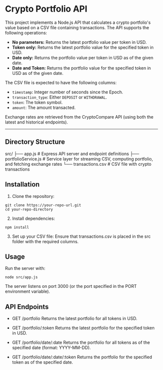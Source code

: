 # Crypto Portfolio API

This project implements a Node.js API that calculates a crypto portfolio's value based on a CSV file containing transactions. The API supports the following operations:

- **No parameters:** Returns the latest portfolio value per token in USD.
- **Token only:** Returns the latest portfolio value for the specified token in USD.
- **Date only:** Returns the portfolio value per token in USD as of the given date.
- **Date and Token:** Returns the portfolio value for the specified token in USD as of the given date.

The CSV file is expected to have the following columns:
- `timestamp`: Integer number of seconds since the Epoch.
- `transaction_type`: Either `DEPOSIT` or `WITHDRAWAL`.
- `token`: The token symbol.
- `amount`: The amount transacted.

Exchange rates are retrieved from the CryptoCompare API (using both the latest and historical endpoints).

---

## Directory Structure

src/
 ├── app.js                # Express API server and endpoint definitions
 ├── portfolioService.js   # Service layer for streaming CSV, computing portfolio, and fetching exchange rates
 └── transactions.csv      # CSV file with crypto transactions

## Installation
1. Clone the repository:
```
git clone https://your-repo-url.git
cd your-repo-directory
```

2. Install dependencies:
```
npm install
```

3. Set up your CSV file:
Ensure that transactions.csv is placed in the src folder with the required columns.

## Usage
Run the server with:
```
node src/app.js
```

The server listens on port 3000 (or the port specified in the PORT environment variable).

## API Endpoints
- GET /portfolio
Returns the latest portfolio for all tokens in USD.

- GET /portfolio/:token
Returns the latest portfolio for the specified token in USD.

- GET /portfolio/date/:date
Returns the portfolio for all tokens as of the specified date (format: YYYY-MM-DD).

- GET /portfolio/date/:date/:token
Returns the portfolio for the specified token as of the specified date.